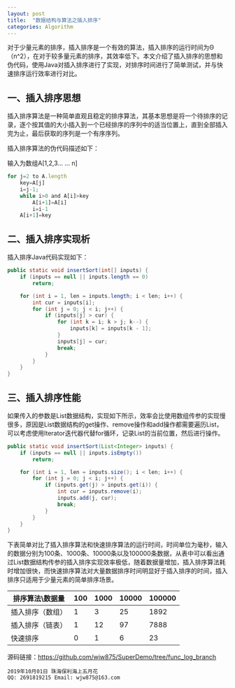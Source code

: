 ```yaml
---
layout: post
title:  "数据结构与算法之插入排序"
categories: Algorithm
---
```


对于少量元素的排序，插入排序是一个有效的算法，插入排序的运行时间为Θ（n^2），在对于较多量元素的排序，其效率低下。本文介绍了插入排序的思想和伪代码，使用Java对插入排序进行了实现，对排序时间进行了简单测试，并与快速排序运行效率进行对比。

## 一、插入排序思想

插入排序算法是一种简单直观且稳定的排序算法，其基本思想是将一个待排序的记录，逐个按其值的大小插入到一个已经排序的序列中的适当位置上，直到全部插入完为止，最后获取的序列是一个有序序列。

插入排序算法的伪代码描述如下：

输入为数组A[1,2,3… … n]
```javascript
for j=2 to A.length
    key=A[j]
    i=j-1;
    while i>0 and A[i]>key
        A[i+1]=A[i]
        i=i-1
    A[i+1]=key
```

## 二、插入排序实现析  

插入排序Java代码实现如下：

```java
public static void insertSort(int[] inputs) {
    if (inputs == null || inputs.length == 0)
        return;

    for (int i = 1, len = inputs.length; i < len; i++) {
        int cur = inputs[i];
        for (int j = 0; j < i; j++) {
            if (inputs[j] > cur) {
                for (int k = i; k > j; k--) {
                    inputs[k] = inputs[k - 1];
                }
                inputs[j] = cur;
                break;
            }
        }
    }
}
```

## 三、插入排序性能

如果传入的参数是List数据结构，实现如下所示，效率会比使用数组传参的实现慢很多，原因是List数据结构的get操作、remove操作和add操作都需要遍历List，可以考虑使用Iterator迭代器代替for循环，记录List的当前位置，然后进行操作。

```java
public static void insertSort(List<Integer> inputs) {
    if (inputs == null || inputs.isEmpty())
        return;

    for (int i = 1, len = inputs.size(); i < len; i++) {
        for (int j = 0; j < i; j++) {
            if (inputs.get(j) > inputs.get(i)) {
                int cur = inputs.remove(i);
                inputs.add(j, cur);
                break;
            }
        }
    }
}
```

下表简单对比了插入排序算法和快速排序算法的运行时间，时间单位为毫秒，输入的数据分别为100条、1000条、10000条以及100000条数据，从表中可以看出通过List数据结构传参的插入排序实现效率极低，随着数据量增加，插入排序算法耗时增加很快，而快速排序算法对大量数据排序时间明显好于插入排序的时间，插入排序只适用于少量元素的简单排序场景。

| 排序算法\数据量 | 100 | 1000 | 10000 | 100000 |  
|-------|---|-----------|-------|-------|
| 插入排序（数组） | 1 | 3 | 25 | 1892 |
| 插入排序（链表） | 1 | 12 | 97 | 7888 |
| 快速排序 | 0 | 1 | 6 | 23 |


源码链接：https://github.com/wjw875/SuperDemo/tree/func_log_branch

```
2019年10月01日 珠海保利海上五月花  
QQ: 2691819215 Email: wjw875@163.com
```
